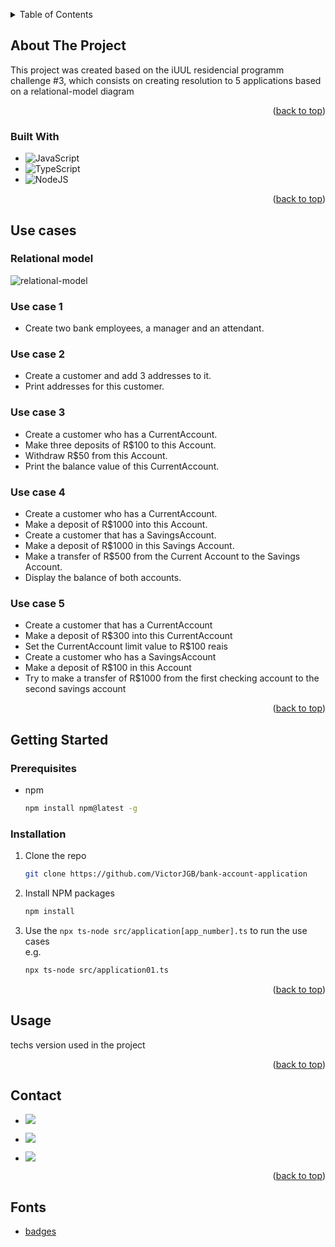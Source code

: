 <a name="readme-top"></a>

<!-- TABLE OF CONTENTS -->
<details>
  <summary>Table of Contents</summary>
  <ol>
    <li>
      <a href="#about-the-project">About The Project</a>
      <ul>
        <li><a href="#built-with">Built With</a></li>
      </ul>
    </li>
    <li>
      <a href="#getting-started">Getting Started</a>
      <ul>
        <li><a href="#prerequisites">Prerequisites</a></li>
        <li><a href="#installation">Installation</a></li>
      </ul>
    </li>
    <li><a href="#usage">Usage</a></li>
    <li><a href="#contact">Contact</a></li>
    <li><a href="#fonts">Fonts</a></li>
  </ol>
</details>

<!-- ABOUT THE PROJECT -->

## About The Project

This project was created based on the iUUL residencial programm challenge #3, which consists on creating resolution to 5 applications based on a relational-model diagram

<p align="right">(<a href="#readme-top">back to top</a>)</p>

### Built With

- ![JavaScript](https://img.shields.io/badge/javascript-%23323330.svg?style=for-the-badge&logo=javascript&logoColor=%23F7DF1E)
- ![TypeScript](https://img.shields.io/badge/typescript-%23007ACC.svg?style=for-the-badge&logo=typescript&logoColor=white)
- ![NodeJS](https://img.shields.io/badge/node.js-6DA55F?style=for-the-badge&logo=node.js&logoColor=white)

<p align="right">(<a href="#readme-top">back to top</a>)</p>

## Use cases

### Relational model
![relational-model](https://github.com/VictorJGB/bank-account-application/assets/62398638/ffc9813f-2c94-4b15-980b-412556b01cc2)

### Use case 1
- Create two bank employees, a manager and an attendant.

### Use case 2
- Create a customer and add 3 addresses to it.
- Print addresses for this customer.

### Use case 3
- Create a customer who has a CurrentAccount.
- Make three deposits of R$100 to this Account.
- Withdraw R$50 from this Account.
- Print the balance value of this CurrentAccount.

### Use case 4
- Create a customer who has a CurrentAccount.
- Make a deposit of R$1000 into this Account.
- Create a customer that has a SavingsAccount.
- Make a deposit of R$1000 in this Savings Account.
- Make a transfer of R$500 from the Current Account to the Savings Account.
- Display the balance of both accounts.

### Use case 5
- Create a customer that has a CurrentAccount
- Make a deposit of R$300 into this CurrentAccount
- Set the CurrentAccount limit value to R$100 reais
- Create a customer who has a SavingsAccount
- Make a deposit of R$100 in this Account
- Try to make a transfer of R$1000 from the first checking account to the second savings account

<p align="right">(<a href="#readme-top">back to top</a>)</p>

<!-- GETTING STARTED -->

## Getting Started

### Prerequisites

- npm
  ```sh
  npm install npm@latest -g
  ```

### Installation

1. Clone the repo
   ```sh
   git clone https://github.com/VictorJGB/bank-account-application
   ```
2. Install NPM packages
   ```sh
   npm install
   ```
3. Use the ``` npx ts-node src/application[app_number].ts ``` to run the use cases </br>
   e.g.
   ```sh
   npx ts-node src/application01.ts
   ```

<p align="right">(<a href="#readme-top">back to top</a>)</p>

<!-- USAGE EXAMPLES -->

## Usage

techs version used in the project

<p align="right">(<a href="#readme-top">back to top</a>)</p>

<!-- CONTACT -->

## Contact

- <a href = "mailto:victorgb.dev@gmail.com" target="_blank"><img src="https://img.shields.io/badge/-Gmail-%23333?style=for-the-badge&logo=gmail&logoColor=white" ></a>

- <a href="https://www.linkedin.com/in/jerry-dev-084793203" target="_blank"><img src="https://img.shields.io/badge/-LinkedIn-%230077B5?style=for-the-badge&logo=linkedin&logoColor=white" ></a>

- <a href="https://instagram.com/_jerryGB" target="_blank"><img src="https://img.shields.io/badge/Instagram-E4405F?style=for-the-badge&logo=instagram&logoColor=white"></a>

<p align="right">(<a href="#readme-top">back to top</a>)</p>

<!-- Fonts -->

## Fonts

- [badges](https://github.com/Ileriayo/markdown-badges)

